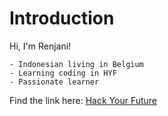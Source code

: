 # Introduction

Hi, I'm Renjani!

```About me:
- Indonesian living in Belgium
- Learning coding in HYF
- Passionate learner
```

Find the link here: [Hack Your Future](https://hackyourfuture.be/)
